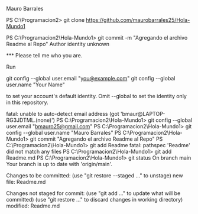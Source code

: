 Mauro Barrales

PS C:\Programacion2> git clone https://github.com/maurobarrales25/Hola-Mundo1

PS C:\Programacion2\Hola-Mundo1> git commit -m "Agregando el archivo Readme al Repo"
Author identity unknown

*** Please tell me who you are.

Run

  git config --global user.email "you@example.com"
  git config --global user.name "Your Name"

to set your account's default identity.
Omit --global to set the identity only in this repository.

fatal: unable to auto-detect email address (got 'bmaur@LAPTOP-RG3JDTML.(none)')
PS C:\Programacion2\Hola-Mundo1> git config --global user.email "bmauro25@gmail.com"
PS C:\Programacion2\Hola-Mundo1> git config --global user.name "Mauro Barrales"
PS C:\Programacion2\Hola-Mundo1> git commit "Agregando el archivo Readme al Repo"
PS C:\Programacion2\Hola-Mundo1> git add Readme
fatal: pathspec 'Readme' did not match any files
PS C:\Programacion2\Hola-Mundo1> git add Readme.md
PS C:\Programacion2\Hola-Mundo1> git status
On branch main
Your branch is up to date with 'origin/main'.

Changes to be committed:
  (use "git restore --staged <file>..." to unstage)
        new file:   Readme.md

Changes not staged for commit:
  (use "git add <file>..." to update what will be committed)
  (use "git restore <file>..." to discard changes in working directory)
        modified:   Readme.md